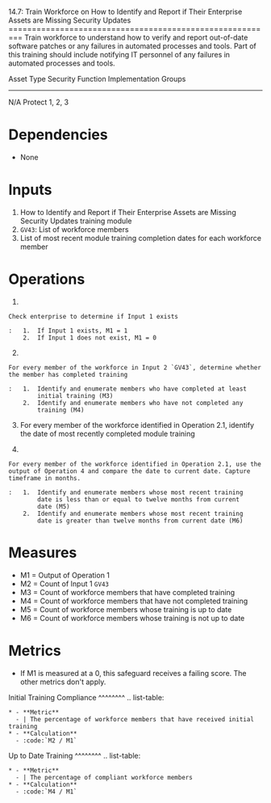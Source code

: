 14.7: Train Workforce on How to Identify and Report if Their Enterprise
Assets are Missing Security Updates
========================================================= Train
workforce to understand how to verify and report out-of-date software
patches or any failures in automated processes and tools. Part of this
training should include notifying IT personnel of any failures in
automated processes and tools.

  Asset Type   Security Function   Implementation Groups
  ------------ ------------------- -----------------------
  N/A          Protect             1, 2, 3

# Dependencies

-   None

# Inputs

1.  How to Identify and Report if Their Enterprise Assets are Missing
    Security Updates training module
2.  `GV43`: List of workforce members
3.  List of most recent module training completion dates for each
    workforce member

# Operations

1.  

    Check enterprise to determine if Input 1 exists

    :   1.  If Input 1 exists, M1 = 1
        2.  If Input 1 does not exist, M1 = 0

2.  

    For every member of the workforce in Input 2 `GV43`, determine whether the member has completed training

    :   1.  Identify and enumerate members who have completed at least
            initial training (M3)
        2.  Identify and enumerate members who have not completed any
            training (M4)

3.  For every member of the workforce identified in Operation 2.1,
    identify the date of most recently completed module training

4.  

    For every member of the workforce identified in Operation 2.1, use the output of Operation 4 and compare the date to current date. Capture timeframe in months.

    :   1.  Identify and enumerate members whose most recent training
            date is less than or equal to twelve months from current
            date (M5)
        2.  Identify and enumerate members whose most recent training
            date is greater than twelve months from current date (M6)

# Measures

-   M1 = Output of Operation 1
-   M2 = Count of Input 1 `GV43`
-   M3 = Count of workforce members that have completed training
-   M4 = Count of workforce members that have not completed training
-   M5 = Count of workforce members whose training is up to date
-   M6 = Count of workforce members whose training is not up to date

# Metrics

-   If M1 is measured at a 0, this safeguard receives a failing score.
    The other metrics don\'t apply.

Initial Training Compliance \^\^\^\^\^\^\^\^ .. list-table:

    * - **Metric**
      - | The percentage of workforce members that have received initial training
    * - **Calculation**
      - :code:`M2 / M1`

Up to Date Training \^\^\^\^\^\^\^\^ .. list-table:

    * - **Metric**
      - | The percentage of compliant workforce members
    * - **Calculation**
      - :code:`M4 / M1`
